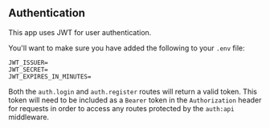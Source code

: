 ## Authentication
This app uses JWT for user authentication.

You'll want to make sure you have added the following to your `.env` file:
```
JWT_ISSUER=
JWT_SECRET=
JWT_EXPIRES_IN_MINUTES=
```

Both the `auth.login` and `auth.register` routes will return a valid token.  This token will need to be included as a `Bearer` token in the `Authorization` header for requests in order to access any routes protected by the `auth:api` middleware.
